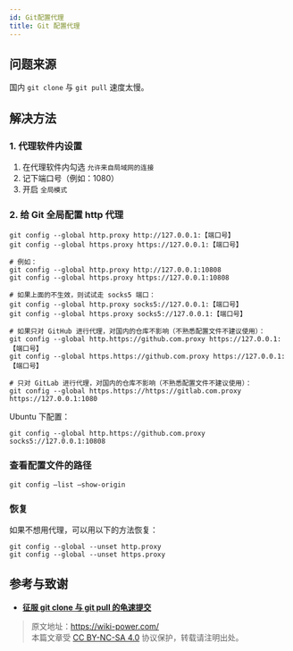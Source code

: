 ```yaml
---
id: Git配置代理
title: Git 配置代理
---
```


## 问题来源

国内 `git clone` 与 `git pull` 速度太慢。

## 解决方法

### 1. 代理软件内设置

1. 在代理软件内勾选 `允许来自局域网的连接`
2. 记下端口号（例如：1080）
3. 开启 `全局模式`

### 2. 给 Git 全局配置 http 代理

```shell
git config --global http.proxy http://127.0.0.1:【端口号】
git config --global https.proxy https://127.0.0.1:【端口号】

# 例如：
git config --global http.proxy http://127.0.0.1:10808
git config --global https.proxy https://127.0.0.1:10808

# 如果上面的不生效，则试试走 socks5 端口：
git config --global http.proxy socks5://127.0.0.1:【端口号】
git config --global https.proxy socks5://127.0.0.1:【端口号】

# 如果只对 GitHub 进行代理，对国内的仓库不影响（不熟悉配置文件不建议使用）：
git config --global http.https://github.com.proxy https://127.0.0.1:【端口号】
git config --global https.https://github.com.proxy https://127.0.0.1:【端口号】

# 只对 GitLab 进行代理，对国内的仓库不影响（不熟悉配置文件不建议使用）：
git config --global https.https://https://gitlab.com.proxy https://127.0.0.1:1080
```

Ubuntu 下配置：

```shell
git config --global http.https://github.com.proxy socks5://127.0.0.1:10808
```

### 查看配置文件的路径

```
git config –list –show-origin
```

### 恢复

如果不想用代理，可以用以下的方法恢复：

```shell
git config --global --unset http.proxy
git config --global --unset https.proxy
```

## 参考与致谢

- [**征服 git clone 与 git pull 的龟速提交**](https://c.lanmit.com/czxt/Linux/16965.html)

> 原文地址：<https://wiki-power.com/>  
> 本篇文章受 [CC BY-NC-SA 4.0](https://creativecommons.org/licenses/by/4.0/deed.zh) 协议保护，转载请注明出处。

